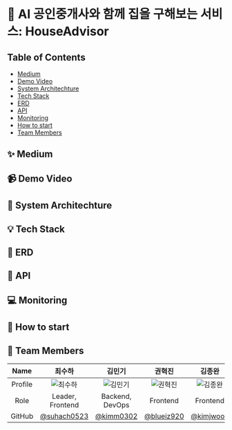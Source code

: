 # 📌 AI 공인중개사와 함께 집을 구해보는 서비스: HouseAdvisor

## Table of Contents
* [Medium](#-medium)
* [Demo Video](#-demo-video)
* [System Architechture](#-system-architechture)
* [Tech Stack](#-tech-stack)
* [ERD](#-erd)
* [API](#-api)
* [Monitoring](#-monitoring)
* [How to start](#-how-to-start)
* [Team Members](#-team-members)

## ✨ Medium

## 📹 Demo Video

## 🐋 System Architechture

## 💡 Tech Stack

## 💾 ERD

## 🔑 API

## 💻 Monitoring

## 🚀 How to start

## 👥 Team Members
|Name|최수하|김민기|권혁진|김종완|김민균|문재준|송수민|
|:---:|:---:|:---:|:---:|:---:|:---:|:---:|:---:|
|Profile|![최수하](https://github.com/suhach0523.png)|![김민기](https://github.com/kimm0302.png)|![권혁진](https://github.com/blueiz920.png)|![김종완](https://github.com/kimjwooo.png)|![김민균](https://github.com/dirak4545.png)|![문재준](https://github.com/jjjjjoon.png)|![송수민](https://github.com/LilyS222.png)|
|Role|Leader, Frontend|Backend, DevOps|Frontend|Frontend|Backend|Backend|Backend|
|GitHub|[@suhach0523](https://github.com/suhach0523)|[@kimm0302](https://github.com/kimm0302)|[@blueiz920](https://github.com/blueiz920)|[@kimjwooo](https://github.com/kimjwooo)|[@dirak4545](https://github.com/dirak4545)|[@jjjjjoon](https://github.com/jjjjjoon)|[@LilyS222](https://github.com/LilyS22)
